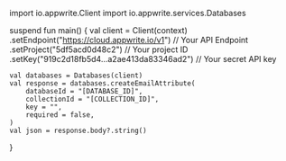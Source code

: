 import io.appwrite.Client
import io.appwrite.services.Databases

suspend fun main() {
    val client = Client(context)
      .setEndpoint("https://cloud.appwrite.io/v1") // Your API Endpoint
      .setProject("5df5acd0d48c2") // Your project ID
      .setKey("919c2d18fb5d4...a2ae413da83346ad2") // Your secret API key

    val databases = Databases(client)
    val response = databases.createEmailAttribute(
        databaseId = "[DATABASE_ID]",
        collectionId = "[COLLECTION_ID]",
        key = "",
        required = false,
    )
    val json = response.body?.string()
}
